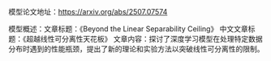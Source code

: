 模型论文地址：https://arxiv.org/abs/2507.07574

模型概述：文章标题：《Beyond the Linear Separability Ceiling》
中文文章标题：《超越线性可分离性天花板》
文章内容：探讨了深度学习模型在处理特定数据分布时遇到的性能瓶颈，提出了新的理论和实验方法以突破线性可分离性的限制。
